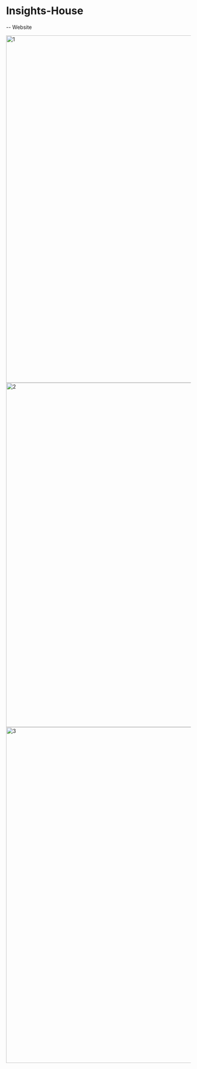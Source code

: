 # Insights-House

-- Website 

<img width="944" alt="1" src="https://user-images.githubusercontent.com/47668423/120206542-9e4a8c00-c22b-11eb-8fee-6147bff4644d.png">
<img width="936" alt="2" src="https://user-images.githubusercontent.com/47668423/120206547-a0144f80-c22b-11eb-8406-d0300d247602.png">
<img width="913" alt="3" src="https://user-images.githubusercontent.com/47668423/120206549-a0144f80-c22b-11eb-8c8b-d9ccec550209.png">
